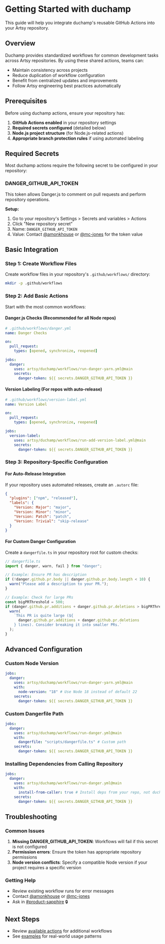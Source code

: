 # Getting Started with duchamp

This guide will help you integrate duchamp's reusable GitHub Actions into your Artsy repository.

## Overview

Duchamp provides standardized workflows for common development tasks across Artsy repositories. By using these shared actions, teams can:

- Maintain consistency across projects
- Reduce duplication of workflow configuration
- Benefit from centralized updates and improvements
- Follow Artsy engineering best practices automatically

## Prerequisites

Before using duchamp actions, ensure your repository has:

1. **GitHub Actions enabled** in your repository settings
2. **Required secrets configured** (detailed below)
3. **Node.js project structure** (for Node.js-related actions)
4. **Appropriate branch protection rules** if using automated labeling

## Required Secrets

Most duchamp actions require the following secret to be configured in your repository:

### DANGER_GITHUB_API_TOKEN

This token allows Danger.js to comment on pull requests and perform repository operations.

**Setup:**

1. Go to your repository's Settings > Secrets and variables > Actions
2. Click "New repository secret"
3. Name: `DANGER_GITHUB_API_TOKEN`
4. Value: Contact [@amonkhouse](https://github.com/amonkhouse) or [@mc-jones](https://github.com/mc-jones) for the token value

## Basic Integration

### Step 1: Create Workflow Files

Create workflow files in your repository's `.github/workflows/` directory:

```bash
mkdir -p .github/workflows
```

### Step 2: Add Basic Actions

Start with the most common workflows:

#### Danger.js Checks (Recommended for all Node repos)

```yaml
# .github/workflows/danger.yml
name: Danger Checks

on:
  pull_request:
    types: [opened, synchronize, reopened]

jobs:
  danger:
    uses: artsy/duchamp/workflows/run-danger-yarn.yml@main
    secrets:
      danger-token: ${{ secrets.DANGER_GITHUB_API_TOKEN }}
```

#### Version Labeling (For repos with auto-release)

```yaml
# .github/workflows/version-label.yml
name: Version Label

on:
  pull_request:
    types: [opened, synchronize, reopened]

jobs:
  version-label:
    uses: artsy/duchamp/workflows/run-add-version-label.yml@main
    secrets:
      danger-token: ${{ secrets.DANGER_GITHUB_API_TOKEN }}
```

### Step 3: Repository-Specific Configuration

#### For Auto-Release Integration

If your repository uses automated releases, create an `.autorc` file:

```json
{
  "plugins": ["npm", "released"],
  "labels": {
    "Version: Major": "major",
    "Version: Minor": "minor",
    "Version: Patch": "patch",
    "Version: Trivial": "skip-release"
  }
}
```

#### For Custom Danger Configuration

Create a `dangerfile.ts` in your repository root for custom checks:

```typescript
// dangerfile.ts
import { danger, warn, fail } from "danger";

// Example: Ensure PR has description
if (!danger.github.pr.body || danger.github.pr.body.length < 10) {
  warn("Please add a description to your PR.");
}

// Example: Check for large PRs
const bigPRThreshold = 500;
if (danger.github.pr.additions + danger.github.pr.deletions > bigPRThreshold) {
  warn(
    `This PR is quite large (${
      danger.github.pr.additions + danger.github.pr.deletions
    } lines). Consider breaking it into smaller PRs.`
  );
}
```

## Advanced Configuration

### Custom Node Version

```yaml
jobs:
  danger:
    uses: artsy/duchamp/workflows/run-danger-yarn.yml@main
    with:
      node-version: "18" # Use Node 18 instead of default 22
    secrets:
      danger-token: ${{ secrets.DANGER_GITHUB_API_TOKEN }}
```

### Custom Dangerfile Path

```yaml
jobs:
  danger:
    uses: artsy/duchamp/workflows/run-danger.yml@main
    with:
      dangerfile: "scripts/dangerfile.ts" # Custom path
    secrets:
      danger-token: ${{ secrets.DANGER_GITHUB_API_TOKEN }}
```

### Installing Dependencies from Calling Repository

```yaml
jobs:
  danger:
    uses: artsy/duchamp/workflows/run-danger.yml@main
    with:
      install-from-caller: true # Install deps from your repo, not duchamp
    secrets:
      danger-token: ${{ secrets.DANGER_GITHUB_API_TOKEN }}
```

## Troubleshooting

### Common Issues

1. **Missing DANGER_GITHUB_API_TOKEN**: Workflows will fail if this secret is not configured
2. **Permission errors**: Ensure the token has appropriate repository permissions
3. **Node version conflicts**: Specify a compatible Node version if your project requires a specific version

### Getting Help

- Review existing workflow runs for error messages
- Contact [@amonkhouse](https://github.com/amonkhouse) or [@mc-jones](https://github.com/mc-jones)
- Ask in [#product-sapphire](https://artsy.slack.com/messages/product-sapphire) 🔒

## Next Steps

- Review [available actions](./actions.md) for additional workflows
- See [examples](./examples.md) for real-world usage patterns
